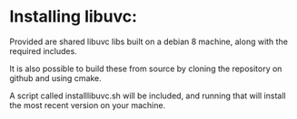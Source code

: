 # Installing libuvc:

Provided are shared libuvc libs built on a debian 8 machine, along with the required includes.

It is also possible to build these from source by cloning the repository on github and using cmake.

A script called installlibuvc.sh will be included, and running that will install the most recent version on
your machine.